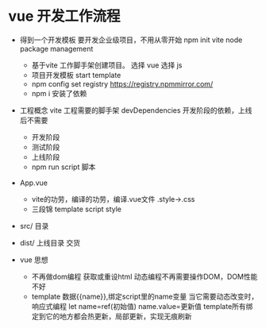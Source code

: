 # vue 开发工作流程

- 得到一个开发模板
    要开发企业级项目，不用从零开始
    npm  init vite
    node package management
    - 基于vite  工作脚手架创建项目。
    选择 vue
    选择  js
    - 项目开发模板 start template
    - npm config set registry https://registry.npmmirror.com/
    - npm i 安装了依赖


- 工程概念
    vite 工程需要的脚手架
    devDependencies 开发阶段的依赖，上线后不需要
    - 开发阶段
    - 测试阶段
    - 上线阶段
    - npm run script 脚本

- App.vue
  - vite的功劳，编译的功劳，编译.vue文件
  .style->.css
  - 三段锦
    template
    script
    style
- src/
    目录
- dist/  上线目录  交货

- vue 思想
    - 不再做dom编程
        获取或重设html 动态编程不再需要操作DOM，DOM性能不好
    - template 数据{{name}},绑定script里的name变量
      当它需要动态改变时，响应式编程 let name=ref(初始值)
      name.value=更新值 template所有绑定到它的地方都会热更新，局部更新，实现无痕刷新
